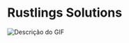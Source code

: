 # Rustlings Solutions
![Descrição do GIF](https://miro.medium.com/v2/resize:fit:640/format:webp/1*EyBu3xyslFozyfa_UUlK0w.gif)
